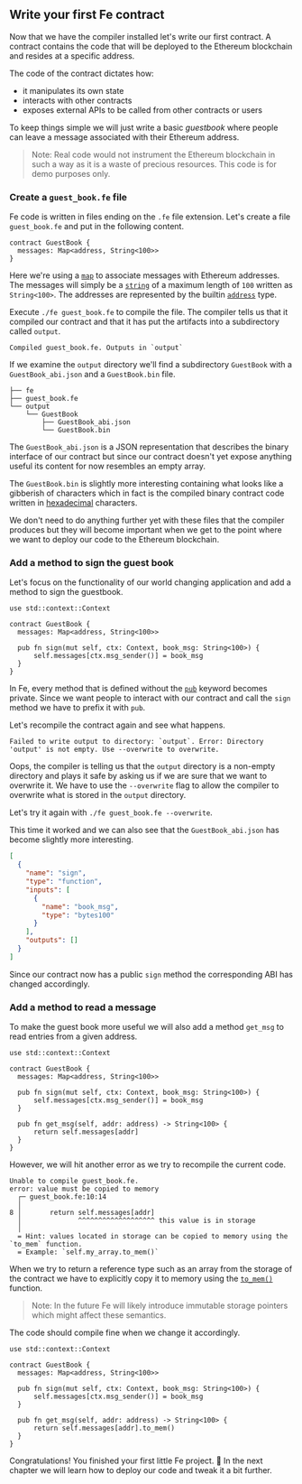 ## Write your first Fe contract

Now that we have the compiler installed let's write our first contract. A contract contains the code that will be deployed to the Ethereum blockchain and resides at a specific address.

The code of the contract dictates how:
  - it manipulates its own state
  - interacts with other contracts
  - exposes external APIs to be called from other contracts or users

To keep things simple we will just write a basic *guestbook* where people can leave a message associated with their Ethereum address.

>Note: Real code would not instrument the Ethereum blockchain in such a way as it is a waste of precious resources. This code is for demo purposes only.

### Create a `guest_book.fe` file

Fe code is written in files ending on the `.fe` file extension. Let's create a file `guest_book.fe` and put in the following content.

```fe
contract GuestBook {
  messages: Map<address, String<100>>
}
```

Here we're using a [`map`](../spec/type_system/types/map.md) to associate messages with Ethereum addresses.
The messages will simply be a [`string`](../spec/type_system/types/string.md) of a maximum length of `100` written as `String<100>`.
The addresses are represented by the builtin [`address`](../spec/type_system/types/address.md) type.

Execute `./fe guest_book.fe` to compile the file. The compiler tells us that it compiled our contract and that it has put the artifacts into a subdirectory called `output`.

```
Compiled guest_book.fe. Outputs in `output`
```

If we examine the `output` directory we'll find a subdirectory `GuestBook` with a `GuestBook_abi.json` and a `GuestBook.bin` file.

```
├── fe
├── guest_book.fe
└── output
    └── GuestBook
        ├── GuestBook_abi.json
        └── GuestBook.bin
```

The `GuestBook_abi.json` is a JSON representation that describes the binary interface of our contract but since our contract doesn't yet expose anything useful its content for now resembles an empty array.

The `GuestBook.bin` is slightly more interesting containing what looks like a gibberish of characters which in fact is the compiled binary contract code written in [hexadecimal](https://en.wikipedia.org/wiki/Hexadecimal) characters.

We don't need to do anything further yet with these files that the compiler produces but they will become important when we get to the point where we want to deploy our code to the Ethereum blockchain.

### Add a method to sign the guest book

Let's focus on the functionality of our world changing application and add a method to sign the guestbook.

```fe
use std::context::Context

contract GuestBook {
  messages: Map<address, String<100>>

  pub fn sign(mut self, ctx: Context, book_msg: String<100>) {
      self.messages[ctx.msg_sender()] = book_msg
  }
}
```

In Fe, every method that is defined without the [`pub`](../spec/items/visibility_and_privacy.md) keyword becomes private. Since we want people to interact with our contract and call the `sign` method we have to prefix it with `pub`.

Let's recompile the contract again and see what happens.

```
Failed to write output to directory: `output`. Error: Directory 'output' is not empty. Use --overwrite to overwrite.
```

Oops, the compiler is telling us that the `output` directory is a non-empty directory and plays it safe by asking us if we are sure that we want to overwrite it. We have to use the `--overwrite` flag to allow the compiler to overwrite what is stored in the `output` directory.

Let's try it again with `./fe guest_book.fe --overwrite`.

This time it worked and we can also see that the `GuestBook_abi.json` has become slightly more interesting.

```json
[
  {
    "name": "sign",
    "type": "function",
    "inputs": [
      {
        "name": "book_msg",
        "type": "bytes100"
      }
    ],
    "outputs": []
  }
]
```

Since our contract now has a public `sign` method the corresponding ABI has changed accordingly.

### Add a method to read a message

To make the guest book more useful we will also add a method `get_msg` to read entries from a given address.

```fe,ignore
use std::context::Context

contract GuestBook {
  messages: Map<address, String<100>>

  pub fn sign(mut self, ctx: Context, book_msg: String<100>) {
      self.messages[ctx.msg_sender()] = book_msg
  }

  pub fn get_msg(self, addr: address) -> String<100> {
      return self.messages[addr]
  }
}
```

However, we will hit another error as we try to recompile the current code.

```
Unable to compile guest_book.fe.
error: value must be copied to memory
  ┌─ guest_book.fe:10:14
  │
8 │       return self.messages[addr]
  │              ^^^^^^^^^^^^^^^^^^^ this value is in storage
  │
  = Hint: values located in storage can be copied to memory using the `to_mem` function.
  = Example: `self.my_array.to_mem()`
```

When we try to return a reference type such as an array from the storage of the contract we have to explicitly copy it to memory using the [`to_mem()`](../spec/data_layout/storage/to_mem_function.md) function.

> Note: In the future Fe will likely introduce immutable storage pointers which might affect these semantics.

The code should compile fine when we change it accordingly.

```fe
use std::context::Context

contract GuestBook {
  messages: Map<address, String<100>>

  pub fn sign(mut self, ctx: Context, book_msg: String<100>) {
      self.messages[ctx.msg_sender()] = book_msg
  }

  pub fn get_msg(self, addr: address) -> String<100> {
      return self.messages[addr].to_mem()
  }
}
```

Congratulations! You finished your first little Fe project. 👏
In the next chapter we will learn how to deploy our code and tweak it a bit further.

